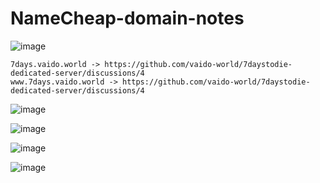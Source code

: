 # NameCheap-domain-notes

![image](https://user-images.githubusercontent.com/21064622/170880436-03b16a07-cb82-4a97-921d-e2364cf0e35b.png)
```
7days.vaido.world -> https://github.com/vaido-world/7daystodie-dedicated-server/discussions/4
www.7days.vaido.world -> https://github.com/vaido-world/7daystodie-dedicated-server/discussions/4
```

![image](https://user-images.githubusercontent.com/21064622/170880509-a4a5bb21-5803-41b5-89c7-44dad0c4724f.png)


![image](https://user-images.githubusercontent.com/21064622/170880675-e359df62-62ad-44d5-ab52-1ba9fd4d5080.png)


![image](https://user-images.githubusercontent.com/21064622/170880722-dfba0565-bf38-400f-9781-49e49da8298a.png)

![image](https://user-images.githubusercontent.com/21064622/170880747-e9e3379c-fadb-419e-b01f-538c0a8f36c1.png)
